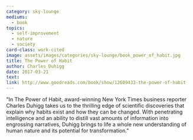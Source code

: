 ```yaml
---
category: sky-lounge
mediums:
  - book
topics:
  - self-improvement
  - nature
  - society
card-class: work-cited
image: assets/images/categories/sky-lounge/book_power_of_habit.jpg
title: The Power of Habit
author: Charles Duhigg
date: 2017-03-21
text: 
link: http://www.goodreads.com/book/show/12609433-the-power-of-habit
---
```

"In The Power of Habit, award-winning New York Times business reporter Charles Duhigg takes us to the thrilling edge of scientific discoveries that explain why habits exist and how they can be changed. With penetrating intelligence and an ability to distill vast amounts of information into engrossing narratives, Duhigg brings to life a whole new understanding of human nature and its potential for transformation."
